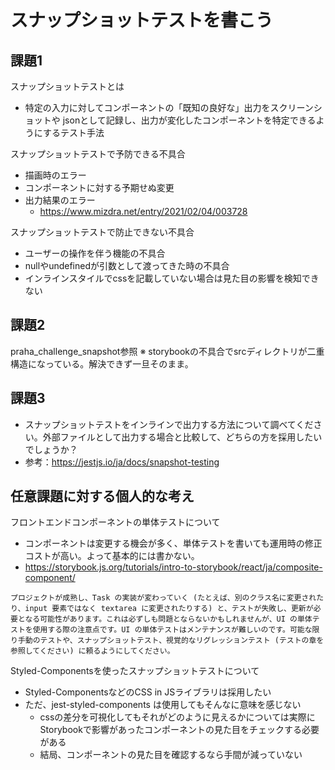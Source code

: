 # スナップショットテストを書こう

## 課題1
スナップショットテストとは
* 特定の入力に対してコンポーネントの「既知の良好な」出力をスクリーンショットや jsonとして記録し、出力が変化したコンポーネントを特定できるようにするテスト手法

スナップショットテストで予防できる不具合
* 描画時のエラー
* コンポーネントに対する予期せぬ変更
* 出力結果のエラー
    * https://www.mizdra.net/entry/2021/02/04/003728 

スナップショットテストで防止できない不具合
* ユーザーの操作を伴う機能の不具合
* nullやundefinedが引数として渡ってきた時の不具合
* インラインスタイルでcssを記載していない場合は見た目の影響を検知できない

## 課題2
praha_challenge_snapshot参照
※ storybookの不具合でsrcディレクトリが二重構造になっている。解決できず一旦そのまま。

## 課題3
* スナップショットテストをインラインで出力する方法について調べてください。外部ファイルとして出力する場合と比較して、どちらの方を採用したいでしょうか？
* 参考：https://jestjs.io/ja/docs/snapshot-testing 

## 任意課題に対する個人的な考え
フロントエンドコンポーネントの単体テストについて
* コンポーネントは変更する機会が多く、単体テストを書いても運用時の修正コストが高い。よって基本的には書かない。
* https://storybook.js.org/tutorials/intro-to-storybook/react/ja/composite-component/ 
```
プロジェクトが成熟し、Task の実装が変わっていく (たとえば、別のクラス名に変更されたり、input 要素ではなく textarea に変更されたりする) と、テストが失敗し、更新が必要となる可能性があります。これは必ずしも問題とならないかもしれませんが、UI の単体テストを使用する際の注意点です。UI の単体テストはメンテナンスが難しいのです。可能な限り手動のテストや、スナップショットテスト、視覚的なリグレッションテスト (テストの章を参照してください) に頼るようにしてください。
```

Styled-Componentsを使ったスナップショットテストについて
* Styled-ComponentsなどのCSS in JSライブラリは採用したい
* ただ、jest-styled-components は使用してもそんなに意味を感じない
    * cssの差分を可視化してもそれがどのように見えるかについては実際にStorybookで影響があったコンポーネントの見た目をチェックする必要がある
    * 結局、コンポーネントの見た目を確認するなら手間が減っていない